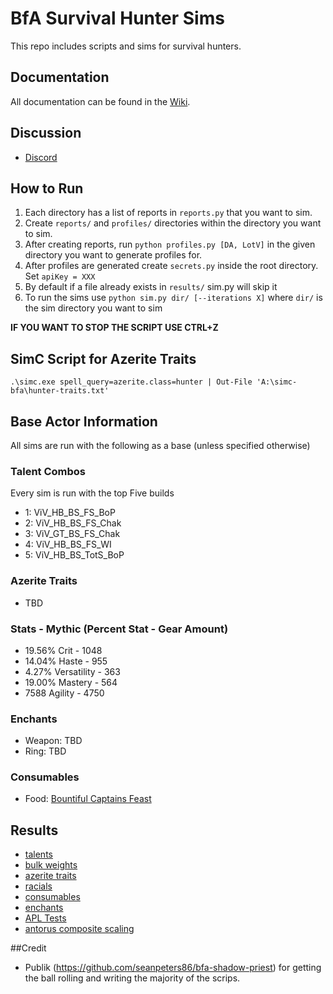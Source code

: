 # BfA Survival Hunter Sims

This repo includes scripts and sims for survival hunters.

## Documentation
All documentation can be found in the [Wiki](https://github.com/djriff/bfa-survival-sims/wiki).

## Discussion
- [Discord](https://discord.gg/ZpRNX6)

## How to Run

1. Each directory has a list of reports in `reports.py` that you want to sim.
2. Create `reports/` and `profiles/` directories within the directory you want to sim.
3. After creating reports, run `python profiles.py [DA, LotV]` in the given directory you want to generate profiles for.
4. After profiles are generated create `secrets.py` inside the root directory. Set `apiKey = XXX`
5. By default if a file already exists in `results/` sim.py will skip it
6. To run the sims use `python sim.py dir/ [--iterations X]` where `dir/` is the sim directory you want to sim

**IF YOU WANT TO STOP THE SCRIPT USE CTRL+Z**

## SimC Script for Azerite Traits
```
.\simc.exe spell_query=azerite.class=hunter | Out-File 'A:\simc-bfa\hunter-traits.txt'
```

## Base Actor Information
All sims are run with the following as a base (unless specified otherwise)

### Talent Combos
Every sim is run with the top Five builds
- 1: ViV_HB_BS_FS_BoP
- 2: ViV_HB_BS_FS_Chak
- 3: ViV_GT_BS_FS_Chak
- 4: ViV_HB_BS_FS_WI
- 5: ViV_HB_BS_TotS_BoP

### Azerite Traits
- TBD

### Stats - Mythic (Percent Stat - Gear Amount)
- 19.56% Crit - 1048
- 14.04% Haste - 955
- 4.27% Versatility - 363
- 19.00% Mastery - 564
- 7588 Agility - 4750

### Enchants
- Weapon: TBD
- Ring: TBD

### Consumables
- Food: [Bountiful Captains Feast](https://bfa.wowhead.com/item=156526/bountiful-captains-feast)

## Results
- [talents](https://github.com/djriff/bfa-survival-sims/tree/master/talents)
- [bulk weights](https://github.com/djriff/bfa-survival-sims/tree/master/stats)
- [azerite traits](https://github.com/djriff/bfa-survival-sims/tree/master/azerite-traits)
- [racials](https://github.com/djriff/bfa-survival-sims/tree/master/racials)
- [consumables](https://github.com/djriff/bfa-survival-sims/tree/master/consumables)
- [enchants](https://github.com/djriff/bfa-survival-sims/tree/master/enchants)
- [APL Tests](https://github.com/djriff/bfa-survival-sims/tree/master/apl)
- [antorus composite scaling](https://docs.google.com/spreadsheets/d/1xfME0P6LKmI541Ma6NE7b5XahWu-rxdFUSHy0Y-MoCM/edit?usp=sharing)

##Credit
- Publik (https://github.com/seanpeters86/bfa-shadow-priest) for getting the ball rolling and writing the majority of the scrips.
